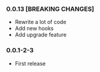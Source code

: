 ### 0.0.13 [BREAKING CHANGES]

- Rewrite a lot of code
- Add new hooks
- Add upgrade feature

### 0.0.1-2-3

- First release
